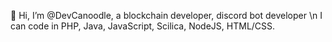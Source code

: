  👋 Hi, I’m @DevCanoodle, a blockchain developer, discord bot developer \n
I can code in PHP, Java, JavaScript, Scilica, NodeJS, HTML/CSS.

<!---
DevCanoodle/DevCanoodle is a ✨ special ✨ repository because its `README.md` (this file) appears on your GitHub profile.
You can click the Preview link to take a look at your changes.
--->
